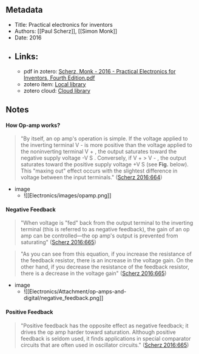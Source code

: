 ## Metadata
- Title:  Practical electronics for inventors
- Authors: [[Paul Scherz]], [[Simon Monk]]
- Date: 2016
- Links:
	- 
	- pdf in zotero: [Scherz, Monk - 2016 - Practical Electronics for Inventors, Fourth Edition.pdf](zotero://open-pdf/library/items/WMPQQ98V)
	- zotero item: [Local library](zotero://select/items/1_4Z5PEHLK)
	- zotero cloud: [Cloud library](http://zotero.org/users/6180291/items/4Z5PEHLK)
 
## Notes

#### How Op-amp works?
> "By itself, an op amp's operation is simple. If the voltage applied to the inverting terminal V - is more positive than the voltage applied to the noninverting terminal V + , the output saturates toward the negative supply voltage -V S . Conversely, if V + > V - , the output saturates toward the positive supply voltage +V S (see **Fig.**  below). This "maxing out" effect occurs with the slightest difference in voltage between the input terminals." ([Scherz 2016:664](zotero://open-pdf/library/items/WMPQQ98V?page=664))
-  image
	-  ![[Electronics/images/opamp.png]]

#### Negative Feedback
> "When voltage is "fed" back from the output terminal to the inverting terminal (this is referred to as negative feedback), the gain of an op amp can be controlled—the op amp's output is prevented from saturating" ([Scherz 2016:665](zotero://open-pdf/library/items/WMPQQ98V?page=665))

> "As you can see from this equation, if you increase the resistance of the feedback resistor, there is an increase in the voltage gain. On the other hand, if you decrease the resistance of the feedback resistor, there is a decrease in the voltage gain" ([Scherz 2016:665](zotero://open-pdf/library/items/WMPQQ98V?page=665))

- image
	- ![[Electronics/Attachment/op-amps-and-digital/negative_feedback.png]]
#### Positive Feedback
> "Positive feedback has the opposite effect as negative feedback; it drives the op amp harder toward saturation. Although positive feedback is seldom used, it finds applications in special comparator circuits that are often used in oscillator circuits." ([Scherz 2016:665](zotero://open-pdf/library/items/WMPQQ98V?page=665))



